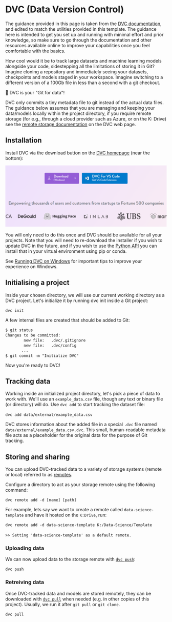 # DVC (Data Version Control)

The guidance provided in this page is taken from the [DVC documentation](https://dvc.org/doc/start), and edited to match the utilities provided in this template. The guidance here is intended to get you set up and running with minimal effort and prior knowledge, so make sure to go through the documentation and other resources available online to improve your capabilities once you feel comfortable with the basics.

How cool would it be to track large datasets and machine learning models alongside your code, sidestepping all the limitations of storing it in Git? Imagine cloning a repository and immediately seeing your datasets, checkpoints and models staged in your workspace. Imagine switching to a different version of a 100Gb file in less than a second with a git checkout.

💫 DVC is your "Git for data"!

DVC only commits a tiny metadata file to git instead of the actual data files. The guidance below assumes that you are managing and keeping your data/models locally within the project directory, if you require remote storage (for e.g., through a cloud provider such as Azure, or on the K: Drive) see the [remote storage documentation](https://dvc.org/doc/user-guide/data-management/remote-storage) on the DVC web page.

## Installation

Install DVC via the download button on the [DVC homepage](dvc.org) (near the bottom):

![alt text](images/dvc-download.png)

You will only need to do this once and DVC should be available for all your projects. Note that you will need to re-download the installer if you wish to update DVC in the future, and if you wish to use the [Python API](https://dvc.org/doc/api-reference) you can install that in your virtual environment using pip or conda.

<!-- Ensure you have set up your virtual environment as described in the [Getting Started](./GettingStarted.md) guidance page. You should have also included `- dvc` in the [`environment.yml`](/code/environment.yml) file, which is included by default. -->

<!-- The DVC documentation provides guidance on [installing manually](https://dvc.org/doc/install), but it is recommended to follow the standardised approach using conda + package management in the [`environment.yml`](/code/environment.yml) file. -->

<!-- ## Installation on Windows

To use DVC as a [Python library](https://dvc.org/doc/api-reference), you can install it with conda or with pip (below). -->

See [Running DVC on Windows](https://dvc.org/doc/user-guide/how-to/run-dvc-on-windows) for important tips to improve your experience on Windows.
<!-- 
### Install with conda

Requires Miniconda or Anaconda Distribution.

You can use conda from [Anaconda Prompt](https://docs.anaconda.com/free/anaconda/getting-started/), a POSIX-like command line terminal in Windows.

    conda install -c conda-forge mamba # installs much faster than conda
    mamba install -c conda-forge dvc

### Install with pip

We strongly recommend creating a virtual environment or using pipx to encapsulate your local environment.

Note that Python 3.8+ is needed to get the latest version of DVC.

    pip install dvc

### Windows installer

A quick way is to use the self-contained, executable installer (binary), which is available from the big "Download" button on the [home page](https://dvc.org/).

You'll need to download and run the installer again each time you want to update DVC. You may use Windows Uninstaller to remove the program.

Note that this method by default enables symlink permissions for all users, so they can use them to optimize DVC operations. -->

## Initialising a project

Inside your chosen directory, we will use our current working directory as a DVC project. Let's initialize it by running dvc init inside a Git project:

    dvc init
A few internal files are created that should be added to Git:

    $ git status
    Changes to be committed:
            new file:   .dvc/.gitignore
            new file:   .dvc/config
           ...
    $ git commit -m "Initialize DVC"

Now you're ready to DVC!

## Tracking data

Working inside an initialized project directory, let's pick a piece of data to work with. We'll use an `example_data.csv` file, though any text or binary file (or directory) will do. Use `dvc add` to start tracking the dataset file:

`dvc add data/external/example_data.csv`

DVC stores information about the added file in a special `.dvc` file named `data/external/example_data.csv.dvc`. This small, human-readable metadata file acts as a placeholder for the original data for the purpose of Git tracking. 

## Storing and sharing

You can upload DVC-tracked data to a variety of storage systems (remote or local) referred to as [remotes](https://dvc.org/doc/user-guide/data-management/remote-storage).

Configure a directory to act as your storage remote using the following command:

```
dvc remote add -d [name] [path]
```

For example, lets say we want to create a remote called `data-science-template` and have it hosted on the ``K:Drive``, run:

```
dvc remote add -d data-science-template K:/Data-Science/Template

>> Setting 'data-science-template' as a default remote.
```

### Uploading data

We can now upload data to the storage remote with [`dvc push`](https://dvc.org/doc/command-reference/push):

```
dvc push
```

### Retreiving data

Once DVC-tracked data and models are stored remotely, they can be downloaded with [`dvc pull`](https://dvc.org/doc/command-reference/pull) when needed (e.g. in other copies of this project). Usually, we run it after `git pull` or `git clone`.

```
dvc pull
```

<!-- ## Making local changes -->